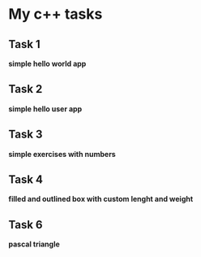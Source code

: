 # My c++ tasks
## Task 1

**simple hello world app** 

## Task 2

**simple hello user app** 

## Task 3

**simple exercises with numbers**

## Task 4

**filled and outlined box with custom lenght and weight** 

## Task 6

**pascal triangle**
